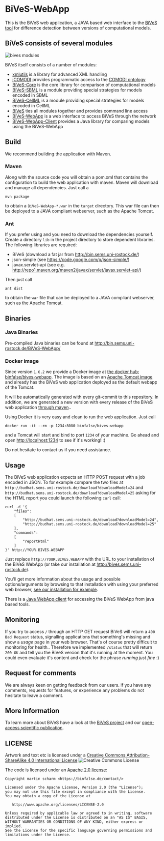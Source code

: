 # BiVeS-WebApp
This is the BiVeS web application, a JAVA based web interface to the [BiVeS tool](https://github.com/binfalse/BiVeS) for difference detection between versions of computational models.

## BiVeS consists of several modules

![bives modules](https://github.com/binfalse/BiVeS/blob/master/art/dependency-graph.png)

BiVeS itself consists of a number of modules:

* [xmlutils](https://github.com/binfalse/xmlutils) is a library for advanced XML handling
* [jCOMODI](https://github.com/binfalse/jCOMODI/) provides programmatic access to the [COMODI ontology](http://purl.uni-rostock.de/comodi/)
* [BiVeS-Core](https://github.com/binfalse/BiVeS-Core) is the core library for comparison of computational models
* [BiVeS-SBML](https://github.com/binfalse/BiVeS-SBML/) is a module providing special strategies for models encoded in SBML
* [BiVeS-CellML](https://github.com/binfalse/BiVeS-CellML) is a module providing special strategies for models encoded in CellML
* [BiVeS](https://github.com/binfalse/BiVeS) ties all modules together and provides command line access
* [BiVeS-WebApp](https://github.com/binfalse/BiVeS-WebApp) is a web interface to access BiVeS through the network
* [BiVeS-WebApp-Client](https://github.com/binfalse/BiVeS-WebApp-Client) provides a Java library for comparing models using the BiVeS-WebApp


## Build
We recommend building the application with Maven.

### Maven
Along with the source code you will obtain a pom.xml that contains the configuration to build the web application with maven. Maven will download and manage all dependencies. Just call a

    mvn package

to obtain a `BiVeS-WebApp-*.war` in the `target` directory. This war file can then be deployed to a JAVA compliant webserver, such as the Apache Tomcat.


### Ant
If you prefer using and you need to download the dependencies yourself. Create a directory `lib` in the project directory to store dependent libraries. The following libraries are required:

* BiVeS (download a fat jar from http://bin.sems.uni-rostock.de/)
* json-simple (see https://code.google.com/p/json-simple/)
* javax.servlet-api (see e.g. http://repo1.maven.org/maven2/javax/servlet/javax.servlet-api/)

Then just call 

    ant dist

to obtain the `war` file that can be deployed to a JAVA compliant webserver, such as the Apache Tomcat.

## Binaries

### Java Binaries
Pre-compiled Java binaries can be found at http://bin.sems.uni-rostock.de/BiVeS-WebApp/

### Docker image
Since version `1.6.2` we provide a Docker image at [the docker hub: binfalse/bives-webapp](https://hub.docker.com/r/binfalse/bives-webapp/).
The image is based on an [Apache Tomcat image](https://hub.docker.com/r/library/tomcat/) and already has the BiVeS web application deployed as the default webapp of the Tomcat.

It will be automatically generated with every git-commit to this repository.
In addition, we are generated a new version with every release of the BiVeS web application [through maven](https://binfalse.de/2016/05/31/mvn-automagically-create-a-docker-image/)..

Using Docker it is very easy and clean to run the web application.
Just call

    docker run -it --rm -p 1234:8080 binfalse/bives-webapp

and a Tomcat will start and bind to port `1234` of your machine.
Go ahead and open [http://localhost:1234](http://localhost:1234) to see if it's working! :)

Do not hesitate to contact us if you need assistance.


## Usage
The BiVeS web application expects an HTTP POST request with a job encoded in JSON. To for example compare the two files at `http://budhat.sems.uni-rostock.de/download?downloadModel=24` and `http://budhat.sems.uni-rostock.de/download?downloadModel=25` asking for the HTML report you could launch the following `curl` call:

    curl -d '{
    	"files":
    	[
    		"http://budhat.sems.uni-rostock.de/download?downloadModel=24",
    		"http://budhat.sems.uni-rostock.de/download?downloadModel=25"
    	],
    	"commands":
    	[
    		"reportHtml"
    	]
    }' http://YOUR.BIVES.WEBAPP

Just replace `http://YOUR.BIVES.WEBAPP` with the URL to your installation of the BiVeS WebApp (or take our installation at http://bives.sems.uni-rostock.de).

You'll get more information about the usage and possible options/arguments by browsing to that installation with using your preferred web browser, [see our installation for example](http://bives.sems.uni-rostock.de).

There is a [Java WebApp client](https://github.com/binfalse/BiVeS-WebApp-Client) for accessing the BiVeS WebApp from java based tools.


## Monitoring

If you try to access `/` through an HTTP GET request BiVeS will return a `400 Bad Request` status, signalling applications that something's missing and show a *usage* page in your web browser.
That's of course pretty difficult to monitoring for health..
Therefore we implemented `/status` that will return `200 OK` and tell you the BiVeS version that it's running at the moment.
You could even evaluate it's content and check for the phrase *running just fine* :)


## Request for comments

We are always keen on getting feedback from our users. If you have any comments, requests for features, or experience any problems do not hesitate to leave a comment.


## More Information

To learn more about BiVeS have a look at the [BiVeS project](https://github.com/binfalse/BiVeS/) and our [open-access scientific publication](http://bioinformatics.oxfordjournals.org/content/32/4/563.full.pdf+html).



## LICENSE

Artwork and text etc is licensed under a [Creative Commons Attribution-ShareAlike 4.0 International License](http://creativecommons.org/licenses/by-sa/4.0/) ![Creative Commons License](https://i.creativecommons.org/l/by-sa/4.0/80x15.png)

The code is licensed under an [Apache 2.0 license](LICENSE):

    Copyright martin scharm <https://binfalse.de/contact/>

    Licensed under the Apache License, Version 2.0 (the "License");
    you may not use this file except in compliance with the License.
    You may obtain a copy of the License at

       http://www.apache.org/licenses/LICENSE-2.0

    Unless required by applicable law or agreed to in writing, software
    distributed under the License is distributed on an "AS IS" BASIS,
    WITHOUT WARRANTIES OR CONDITIONS OF ANY KIND, either express or implied.
    See the License for the specific language governing permissions and
    limitations under the License.


